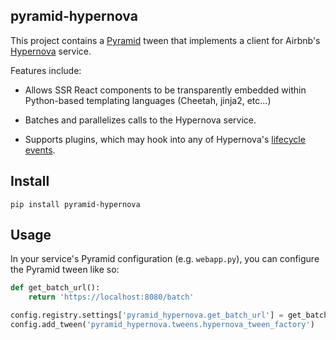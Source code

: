 pyramid-hypernova
--------------

This project contains a [Pyramid](http://docs.pylonsproject.org/en/latest/docs/pyramid.html) tween that implements a client for Airbnb's [Hypernova](//github.com/airbnb/hypernova) service.

Features include:

* Allows SSR React components to be transparently embedded within Python-based templating languages (Cheetah, jinja2, etc...)

* Batches and parallelizes calls to the Hypernova service.

* Supports plugins, which may hook into any of Hypernova's [lifecycle events](https://github.com/airbnb/hypernova/blob/master/docs/client-spec.md#plugin-lifecycle-api).

Install
-------

```
pip install pyramid-hypernova
```

Usage
-----

In your service's Pyramid configuration (e.g. `webapp.py`), you can configure the Pyramid tween like so:

```python
def get_batch_url():
    return 'https://localhost:8080/batch'

config.registry.settings['pyramid_hypernova.get_batch_url'] = get_batch_url
config.add_tween('pyramid_hypernova.tweens.hypernova_tween_factory')
```
